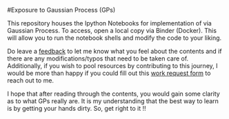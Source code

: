 #Exposure to Gaussian Process (GPs)

This repository houses the Ipython Notebooks for implementation of via Gaussian Process. To access, open a local copy via Binder (Docker). This will allow you to run the notebook shells and modify the code to your liking.

Do leave a [feedback](https://sites.google.com/view/exposure-to-gp/feedback) to let me know what you feel about the contents and if there are any modifications/typos that need to be taken care of. Additionally, if you wish to pool resources by contributing to this journey, I would be more than happy if you could fill out this [work request form](https://sites.google.com/view/exposure-to-gp/feedback/contribute) to reach out to me.

I hope that after reading through the contents, you would gain some clarity as to what GPs really are. It is my understanding that the best way to learn is by getting your hands dirty. So, get right to it !!

